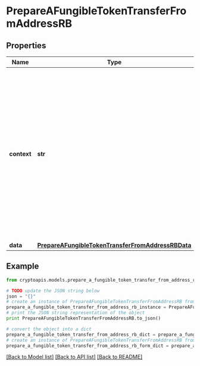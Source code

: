 # PrepareAFungibleTokenTransferFromAddressRB


## Properties
Name | Type | Description | Notes
------------ | ------------- | ------------- | -------------
**context** | **str** | In batch situations the user can use the context to correlate responses with requests. This property is present regardless of whether the response was successful or returned as an error. &#x60;context&#x60; is specified by the user. | [optional] 
**data** | [**PrepareAFungibleTokenTransferFromAddressRBData**](PrepareAFungibleTokenTransferFromAddressRBData.md) |  | 

## Example

```python
from cryptoapis.models.prepare_a_fungible_token_transfer_from_address_rb import PrepareAFungibleTokenTransferFromAddressRB

# TODO update the JSON string below
json = "{}"
# create an instance of PrepareAFungibleTokenTransferFromAddressRB from a JSON string
prepare_a_fungible_token_transfer_from_address_rb_instance = PrepareAFungibleTokenTransferFromAddressRB.from_json(json)
# print the JSON string representation of the object
print PrepareAFungibleTokenTransferFromAddressRB.to_json()

# convert the object into a dict
prepare_a_fungible_token_transfer_from_address_rb_dict = prepare_a_fungible_token_transfer_from_address_rb_instance.to_dict()
# create an instance of PrepareAFungibleTokenTransferFromAddressRB from a dict
prepare_a_fungible_token_transfer_from_address_rb_form_dict = prepare_a_fungible_token_transfer_from_address_rb.from_dict(prepare_a_fungible_token_transfer_from_address_rb_dict)
```
[[Back to Model list]](../README.md#documentation-for-models) [[Back to API list]](../README.md#documentation-for-api-endpoints) [[Back to README]](../README.md)


